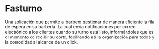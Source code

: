# Fasturno

Una aplicación que permite al barbero gestionar de manera eficiente la fila de espera en su barbería. La cual envía notificaciones por correo electrónico a los clientes cuando su turno está listo, informándoles que es el momento de recibir su corte, facilitando así la organización para todos y la comodidad al alcance de un click.
